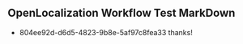 ## OpenLocalization Workflow Test MarkDown
* 804ee92d-d6d5-4823-9b8e-5af97c8fea33 
thanks!<!--HONumber=Mar16_HO2-->
